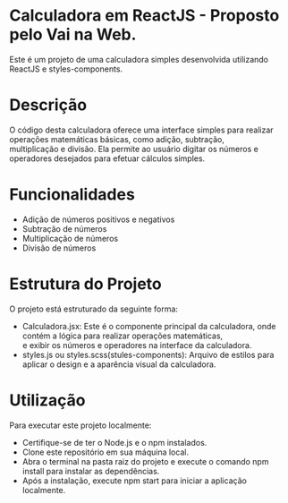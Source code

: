 # Calculadora em ReactJS - Proposto pelo Vai na Web.

Este é um projeto de uma calculadora simples desenvolvida utilizando ReactJS e styles-components.

# Descrição
O código desta calculadora oferece uma interface simples para realizar operações matemáticas básicas, como adição, subtração,<br>
multiplicação e divisão. Ela permite ao usuário digitar os números e operadores desejados para efetuar cálculos simples.

# Funcionalidades
- Adição de números positivos e negativos<br>
- Subtração de números<br>
- Multiplicação de números<br>
- Divisão de números<br>

# Estrutura do Projeto
O projeto está estruturado da seguinte forma:<br>

- Calculadora.jsx: Este é o componente principal da calculadora, onde contém a lógica para realizar operações matemáticas,<br>
e exibir os números e operadores na interface da calculadora.<br>
- styles.js ou styles.scss(stules-components): Arquivo de estilos para aplicar o design e a aparência visual da calculadora.

# Utilização
Para executar este projeto localmente:<br>

- Certifique-se de ter o Node.js e o npm instalados.<br>
- Clone este repositório em sua máquina local.<br>
- Abra o terminal na pasta raiz do projeto e execute o comando npm install para instalar as dependências.<br>
- Após a instalação, execute npm start para iniciar a aplicação localmente.<br>
